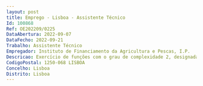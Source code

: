 ```yaml
--- 
layout: post
title: Emprego - Lisboa - Assistente Técnico
Id: 100868
Ref: OE202209/0225
DataAbertura: 2022-09-07
DataFecho: 2022-09-21
Trabalho: Assistente Técnico
Empregador: Instituto de Financiamento da Agricultura e Pescas, I.P.
Descricao: Exercício de funções com o grau de complexidade 2, designadamente asenquadráveis no conteúdo funcional de assistente técnico, tal como descritas noAnexo a que se refere o artigo 88.º da LTFP, e assegurar o atendimento ao público, especialmente a beneficiários do IFAP, através dos canais telefónico, presencial e eletrónico, utilizando para o efeito os diversos sistemas de informação do IFAP, I.P.  e aplicação informática de Contact Center.
CodigoPostal: 1250-068 LISBOA
Concelho: Lisboa
Distrito: Lisboa
--- 
```


